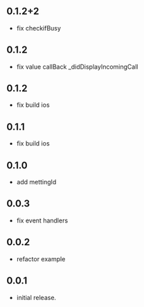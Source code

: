 ## 0.1.2+2

* fix checkifBusy 

## 0.1.2

* fix value callBack _didDisplayIncomingCall 

## 0.1.2

* fix build ios

## 0.1.1

* fix build ios

## 0.1.0

* add mettingId

## 0.0.3

* fix event handlers

## 0.0.2

* refactor example

## 0.0.1

* initial release.
